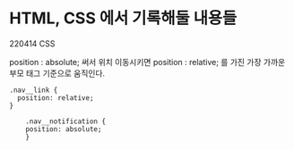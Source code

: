 # HTML, CSS 에서 기록해둘 내용들

220414 CSS

position : absolute; 써서 위치 이동시키면
position : relative; 를 가진
가장 가까운 부모 태그 기준으로 움직인다.

```
.nav__link {
  position: relative;
}

    .nav__notification {
    position: absolute;
    }
```

